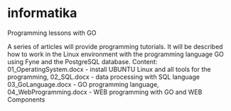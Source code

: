 # informatika
Programming lessons with GO

A series of articles will provide programming tutorials. It will be described how to work in the Linux environment with the programming language GO using Fyne and the PostgreSQL database. Content:
    01_OperatingSystem.docx - install UBUNTU Linux and all tools for the programming,
	02_SQL.docx - data processing with SQL language
	03_GoLanguage.docx - GO programming language,
	04_WebProgramming.docx - WEB programming with GO and WEB Components